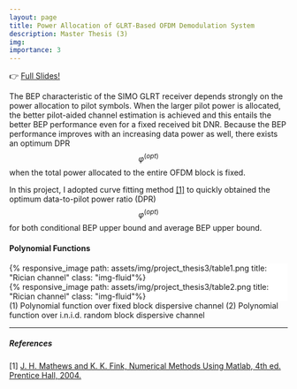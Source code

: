 ```yaml
---
layout: page
title: Power Allocation of GLRT-Based OFDM Demodulation System
description: Master Thesis (3)
img: 
importance: 3
---
```


:point_right: [Full Slides!](/assets/pdf/thesis_slides.pdf)

The BEP characteristic of the SIMO GLRT receiver depends strongly on the power allocation to pilot symbols. When the larger pilot power is allocated, the better pilot-aided channel estimation is achieved and this entails the better BEP performance even for a fixed received bit DNR. Because the BEP performance improves with an increasing data power as well, there exists an optimum DPR $$\varphi^{(opt)}$$ when the total power allocated to the entire OFDM block is fixed.

In this project, I adopted curve fitting method [[1]](#references) to quickly obtained the optimum data-to-pilot power ratio (DPR) $$\varphi^{(opt)}$$ for both conditional BEP upper bound and average BEP upper bound.

#### Polynomial Functions

<div class="w-100 p-3" style="background-color: #fff;">
{% responsive_image path: assets/img/project_thesis3/table1.png title: "Rician channel" class: "img-fluid"%}
</div>
<div class="w-100 p-3" style="background-color: #fff;">
{% responsive_image path: assets/img/project_thesis3/table2.png title: "Rician channel" class: "img-fluid"%}
</div>
<div class="caption">
    (1) Polynomial function over fixed block dispersive channel
    (2) Polynomial function over i.n.i.d. random block dispersive channel
</div>


---
##### References
[1] [J. H. Mathews and K. K. Fink, Numerical Methods Using Matlab, 4th ed. Prentice Hall, 2004.](https://d1wqtxts1xzle7.cloudfront.net/61513423/dokumen.tips_numerical-methods-using-matlab-4ed-solution-manual20191214-91078-13xt4iv-with-cover-page-v2.pdf?Expires=1635916320&Signature=Huj5R~44NSxRGBlHNPM~sd3kpzUwRjf~UszpPgfLDarQrvCwo0JVp59xYlugSySJ0AOlyT8gOog5nvq9xMxJitkpwLdjwgkIdNPhR8xXXjkxjvFvlp4XUVAN0m2lm6og3boqrJ8EWG6NhwJdLym1hcuO1~586mrpMZqmMtbnjqeuY4KAYe96Z~Lwj7zvbTZLI9yhKqHMbOYt-kQXTzCrkK-oCv-XYZdcaVQq4EzaeYLdsvqf0fbHpG5Exs8GCjJ0pCKRDmg-VBn1UmAhgIE~JIby2djLLOHVSXnX--cLpCCr~WpAsPkARAXk3syQeCOnp5PDVThdu4ZW5JC6WgSLtA__&Key-Pair-Id=APKAJLOHF5GGSLRBV4ZA)